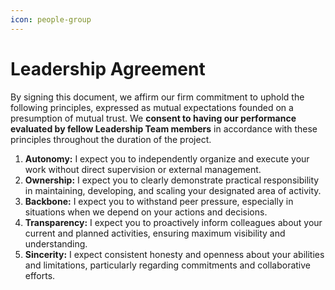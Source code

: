 ```yaml
---
icon: people-group
---
```


# Leadership Agreement

By signing this document, we affirm our firm commitment to uphold the following principles, expressed as mutual expectations founded on a presumption of mutual trust. We **consent to having our performance evaluated by fellow Leadership Team members** in accordance with these principles throughout the duration of the project.

1. **Autonomy:** I expect you to independently organize and execute your work without direct supervision or external management.  
2. **Ownership:** I expect you to clearly demonstrate practical responsibility in maintaining, developing, and scaling your designated area of activity.  
3. **Backbone:** I expect you to withstand peer pressure, especially in situations when we depend on your actions and decisions.  
4. **Transparency:** I expect you to proactively inform colleagues about your current and planned activities, ensuring maximum visibility and understanding.  
5. **Sincerity:** I expect consistent honesty and openness about your abilities and limitations, particularly regarding commitments and collaborative efforts.